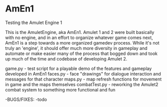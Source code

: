 # AmEn1
Testing the Amulet Engine 1

This is the AmuletEngine, aka AmEn1. Amulet 1 and 2 were built basically with no engine, and
in an effort to organize whatever game comes next, AmEn1 is a step towards a more organized 
gamedev process. While it's not truly an 'engine', it should offer much more diversity in gameplay
and automate or make easier many of the process that bogged down and took up much of the time and
codebase of developing Amulet 2.

game.py - test script for a playable demo of the features and gameplay developed in AmEn1
faces.py - face "drawings" for dialogue interaction and messages for that character
maps.py - map refresh functions for movement in game and the maps themselves
combatTest.py - reworking the Amulet2 combat system to something more functional and fun

-BUGS/FIXES:
	-todo
